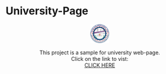 # University-Page
<p align="center">
  <img src="https://raw.githubusercontent.com/Anikalp1/University-Page/main/img/mmmutlogo%20(1).png" width="50" height="50">
</p>
<p align="center">
This project is a sample for university web-page.<br>
Click on the link to vist:<br>
<a href="anikalp1.github.io/University-Page/" target="blank">CLICK HERE</a>
</p>
